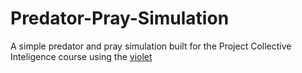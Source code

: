 # Predator-Pray-Simulation

A simple predator and pray simulation built for the Project Collective Inteligence course using the [violet](https://github.com/m-rots/violet)
